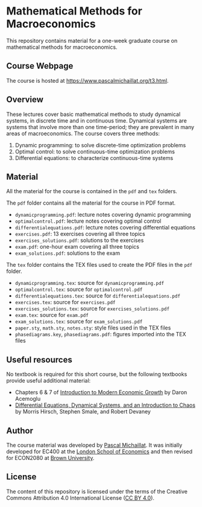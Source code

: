 # Mathematical Methods for Macroeconomics

This repository contains material for a one-week graduate course on mathematical methods for macroeconomics.

## Course Webpage

The course is hosted at https://www.pascalmichaillat.org/t3.html.

## Overview

These lectures cover basic mathematical methods to study dynamical systems, in discrete time and in continuous time. Dynamical systems are systems that involve more than one time-period; they are prevalent in many areas of macroeconomics. The course covers three methods:

1. Dynamic programming: to solve discrete-time optimization problems
2. Optimal control: to solve continuous-time optimization problems
3. Differential equations: to characterize continuous-time systems

## Material

All the material for the course is contained in the `pdf` and `tex` folders.

The `pdf` folder contains all the material for the course in PDF format.

+ `dynamicprogramming.pdf`: lecture notes covering dynamic programming
+ `optimalcontrol.pdf`: lecture notes covering optimal control
+ `differentialequations.pdf`: lecture notes covering differential equations
+ `exercises.pdf`: 13 exercises covering all three topics
+ `exercises_solutions.pdf`: solutions to the exercises
+ `exam.pdf`: one-hour exam covering all three topics
+ `exam_solutions.pdf`: solutions to the exam

The `tex` folder contains the TEX files used to create the PDF files in the `pdf` folder.

+ `dynamicprogramming.tex`: source for `dynamicprogramming.pdf`
+ `optimalcontrol.tex`: source for `optimalcontrol.pdf`
+ `differentialequations.tex`: source for `differentialequations.pdf`
+ `exercises.tex`: source for `exercises.pdf`
+ `exercises_solutions.tex`: source for `exercises_solutions.pdf`
+ `exam.tex`: source for `exam.pdf`
+ `exam_solutions.tex`: source for `exam_solutions.pdf`
+ `paper.sty`, `math.sty`, `notes.sty`: style files used in the TEX files
+ `phasediagrams.key`, `phasediagrams.pdf`: figures imported into the TEX files

## Useful resources

No textbook is required for this short course, but the following textbooks provide useful additional material:

+ Chapters 6 & 7 of [Introduction to Modern Economic Growth](https://press.princeton.edu/books/hardcover/9780691132921/introduction-to-modern-economic-growth) by Daron Acemoglu
+ [Differential Equations, Dynamical Systems, and an Introduction to Chaos](https://www.sciencedirect.com/book/9780123820105/differential-equations-dynamical-systems-and-an-introduction-to-chaos) by Morris Hirsch, Stephen Smale, and Robert Devaney

## Author

The course material was developed by [Pascal Michaillat](https://www.pascalmichaillat.org/). It was initially developed for EC400 at the [London School of Economics](https://www.lse.ac.uk) and then revised for ECON2080 at [Brown University](https://www.brown.edu).

## License

The content of this repository is licensed under the terms of the Creative Commons Attribution 4.0 International License ([CC BY 4.0](http://creativecommons.org/licenses/by/4.0/)).
